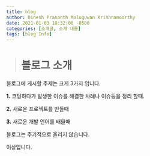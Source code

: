 ```yaml
---
title: blog
author: Dinesh Prasanth Moluguwan Krishnamoorthy
date: 2021-01-03 18:32:00 -0500
categories: [소개글, 소개 내용]
tags: [blog Info]
---
```


> # 블로그 소개

블로그에 게시할 주제는 크게 3가지 입니다.

**1.** 코딩하다가 발생한 이슈를 해결한 사례나 이슈등을 정리 할때.

**2.** 새로운 프로젝트를 만들때

**3.** 새로운 개발 언어를 배울때 

블로그는 주기적으로 올리지 않습니다.

이상입니다.
